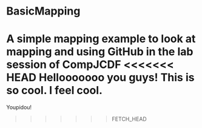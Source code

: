 BasicMapping
============

A simple mapping example to look at mapping and using GitHub in the lab session of CompJCDF
<<<<<<< HEAD
Hellooooooo you guys! This is so cool. I feel cool. 
=======

Youpidou!
>>>>>>> FETCH_HEAD
